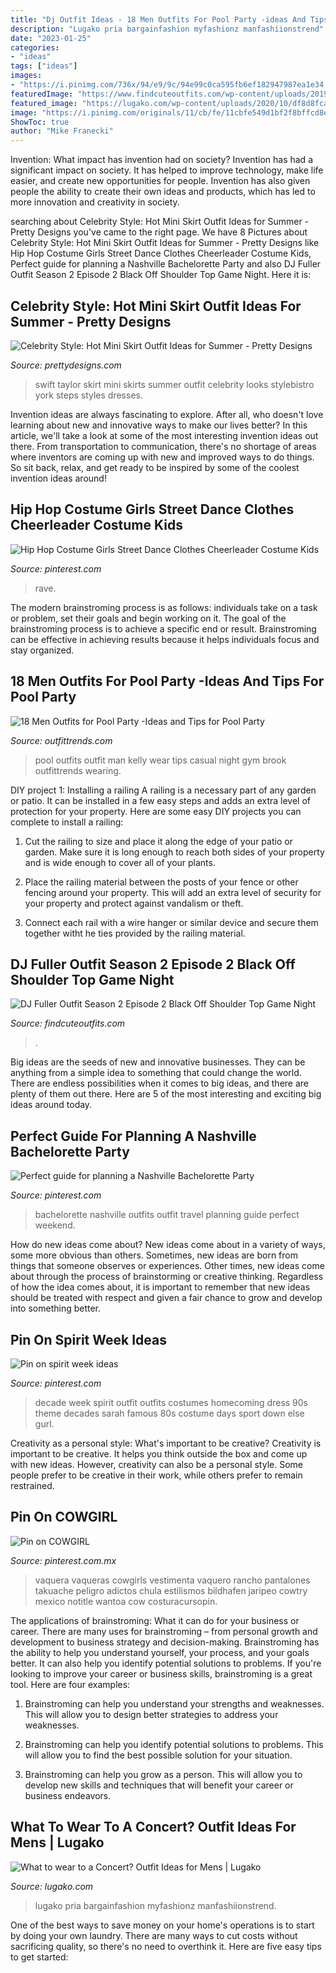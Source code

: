 ```yaml
---
title: "Dj Outfit Ideas - 18 Men Outfits For Pool Party -ideas And Tips For Pool Party"
description: "Lugako pria bargainfashion myfashionz manfashiionstrend"
date: "2023-01-25"
categories:
- "ideas"
tags: ["ideas"]
images:
- "https://i.pinimg.com/736x/94/e9/9c/94e99c0ca595fb6ef182947987ea1e34.jpg"
featuredImage: "https://www.findcuteoutfits.com/wp-content/uploads/2019/09/fuller-house-dj-season2-episode2-2.jpg"
featured_image: "https://lugako.com/wp-content/uploads/2020/10/df8d8fca4900ece334c27ca0ed3225f8.jpg"
image: "https://i.pinimg.com/originals/11/cb/fe/11cbfe549d1bf2f8bffcd8e46d4e68c5.jpg"
ShowToc: true
author: "Mike Franecki"
---
```



Invention: What impact has invention had on society?
Invention has had a significant impact on society. It has helped to improve technology, make life easier, and create new opportunities for people. Invention has also given people the ability to create their own ideas and products, which has led to more innovation and creativity in society.

	

		
searching about Celebrity Style: Hot Mini Skirt Outfit Ideas for Summer - Pretty Designs you've came to the right page. We have 8 Pictures about Celebrity Style: Hot Mini Skirt Outfit Ideas for Summer - Pretty Designs like Hip Hop Costume Girls Street Dance Clothes Cheerleader Costume Kids, Perfect guide for planning a Nashville Bachelorette Party and also DJ Fuller Outfit Season 2 Episode 2 Black Off Shoulder Top Game Night. Here it is:
		
    
## Celebrity Style: Hot Mini Skirt Outfit Ideas For Summer - Pretty Designs

<img loading=lazy src="http://www.prettydesigns.com/wp-content/uploads/2014/05/Taylor-Swifts-Black-Mini-Skirts.jpg" onerror="this.onerror=null;this.src='https://tse2.mm.bing.net/th?id=OIP.dCkm7nhmOgaZ5ItUaF7utgHaKt&amp;pid=15.1';" alt="Celebrity Style: Hot Mini Skirt Outfit Ideas for Summer - Pretty Designs">

_Source: prettydesigns.com_

>swift taylor skirt mini skirts summer outfit celebrity looks stylebistro york steps styles dresses. 

	

Invention ideas are always fascinating to explore. After all, who doesn't love learning about new and innovative ways to make our lives better? In this article, we'll take a look at some of the most interesting invention ideas out there. From transportation to communication, there's no shortage of areas where inventors are coming up with new and improved ways to do things. So sit back, relax, and get ready to be inspired by some of the coolest invention ideas around!

    
## Hip Hop Costume Girls Street Dance Clothes Cheerleader Costume Kids

<img loading=lazy src="https://i.pinimg.com/736x/a3/82/88/a38288fe6ea99202e56894485631bdd2.jpg" onerror="this.onerror=null;this.src='https://tse3.mm.bing.net/th?id=OIP.JOy-ejqAjm9VzADHKrKBBAHaHa&amp;pid=15.1';" alt="Hip Hop Costume Girls Street Dance Clothes Cheerleader Costume Kids">

_Source: pinterest.com_

>rave. 

	

The modern brainstroming process is as follows: individuals take on a task or problem, set their goals and begin working on it. The goal of the brainstroming process is to achieve a specific end or result. Brainstroming can be effective in achieving results because it helps individuals focus and stay organized.

    
## 18 Men Outfits For Pool Party -Ideas And Tips For Pool Party

<img loading=lazy src="https://www.outfittrends.com/wp-content/uploads/2015/10/article-2694924-1FA74D4B00000578-633_634x819.jpg" onerror="this.onerror=null;this.src='https://tse2.mm.bing.net/th?id=OIP.8k6bO0Lz11NsxW6-uQkxugHaJk&amp;pid=15.1';" alt="18 Men Outfits for Pool Party -Ideas and Tips for Pool Party">

_Source: outfittrends.com_

>pool outfits outfit man kelly wear tips casual night gym brook outfittrends wearing. 

	

DIY project 1: Installing a railing
A railing is a necessary part of any garden or patio. It can be installed in a few easy steps and adds an extra level of protection for your property. Here are some easy DIY projects you can complete to install a railing: 
1. Cut the railing to size and place it along the edge of your patio or garden. Make sure it is long enough to reach both sides of your property and is wide enough to cover all of your plants. 

2. Place the railing material between the posts of your fence or other fencing around your property. This will add an extra level of security for your property and protect against vandalism or theft. 

3. Connect each rail with a wire hanger or similar device and secure them together witht he ties provided by the railing material.

    
## DJ Fuller Outfit Season 2 Episode 2 Black Off Shoulder Top Game Night

<img loading=lazy src="https://www.findcuteoutfits.com/wp-content/uploads/2019/09/fuller-house-dj-season2-episode2-2.jpg" onerror="this.onerror=null;this.src='https://tse4.mm.bing.net/th?id=OIP.qo2iV-qFJHC33VhEWwrPAgHaHf&amp;pid=15.1';" alt="DJ Fuller Outfit Season 2 Episode 2 Black Off Shoulder Top Game Night">

_Source: findcuteoutfits.com_

>. 

	

Big ideas are the seeds of new and innovative businesses. They can be anything from a simple idea to something that could change the world. There are endless possibilities when it comes to big ideas, and there are plenty of them out there. Here are 5 of the most interesting and exciting big ideas around today.

    
## Perfect Guide For Planning A Nashville Bachelorette Party

<img loading=lazy src="https://i.pinimg.com/736x/94/e9/9c/94e99c0ca595fb6ef182947987ea1e34.jpg" onerror="this.onerror=null;this.src='https://tse3.mm.bing.net/th?id=OIP.MXwqx0SD_rWjwqpZZrTGIAHaLG&amp;pid=15.1';" alt="Perfect guide for planning a Nashville Bachelorette Party">

_Source: pinterest.com_

>bachelorette nashville outfits outfit travel planning guide perfect weekend. 

	

How do new ideas come about?
New ideas come about in a variety of ways, some more obvious than others. Sometimes, new ideas are born from things that someone observes or experiences. Other times, new ideas come about through the process of brainstorming or creative thinking. Regardless of how the idea comes about, it is important to remember that new ideas should be treated with respect and given a fair chance to grow and develop into something better.

    
## Pin On Spirit Week Ideas

<img loading=lazy src="https://i.pinimg.com/originals/11/cb/fe/11cbfe549d1bf2f8bffcd8e46d4e68c5.jpg" onerror="this.onerror=null;this.src='https://tse4.mm.bing.net/th?id=OIP.54B-HD6Xk0QgiWt5VgvvVgHaNI&amp;pid=15.1';" alt="Pin on spirit week ideas">

_Source: pinterest.com_

>decade week spirit outfit outfits costumes homecoming dress 90s theme decades sarah famous 80s costume days sport down else gurl. 

	

Creativity as a personal style: What's important to be creative?
Creativity is important to be creative. It helps you think outside the box and come up with new ideas. However, creativity can also be a personal style. Some people prefer to be creative in their work, while others prefer to remain restrained.

    
## Pin On COWGIRL

<img loading=lazy src="https://i.pinimg.com/736x/11/ea/7a/11ea7a5f8bf22ed7529803b23c8bdeef.jpg" onerror="this.onerror=null;this.src='https://tse4.mm.bing.net/th?id=OIP.v2lR6XPiGgSqRbjWDJEIWgHaLB&amp;pid=15.1';" alt="Pin on COWGIRL">

_Source: pinterest.com.mx_

>vaquera vaqueras cowgirls vestimenta vaquero rancho pantalones takuache peligro adictos chula estilismos bildhafen jaripeo cowtry mexico notitle wantoa cow costuracursopin. 

	

The applications of brainstroming: What it can do for your business or career.
There are many uses for brainstroming – from personal growth and development to business strategy and decision-making. Brainstroming has the ability to help you understand yourself, your process, and your goals better. It can also help you identify potential solutions to problems.
If you're looking to improve your career or business skills, brainstroming is a great tool. Here are four examples:

1) Brainstroming can help you understand your strengths and weaknesses. This will allow you to design better strategies to address your weaknesses.

2) Brainstroming can help you identify potential solutions to problems. This will allow you to find the best possible solution for your situation.

3) Brainstroming can help you grow as a person. This will allow you to develop new skills and techniques that will benefit your career or business endeavors.

    
## What To Wear To A Concert? Outfit Ideas For Mens | Lugako

<img loading=lazy src="https://lugako.com/wp-content/uploads/2020/10/df8d8fca4900ece334c27ca0ed3225f8.jpg" onerror="this.onerror=null;this.src='https://tse1.mm.bing.net/th?id=OIP.9PT-d45K0zjjxT4ows455wHaLH&amp;pid=15.1';" alt="What to wear to a Concert? Outfit Ideas for Mens | Lugako">

_Source: lugako.com_

>lugako pria bargainfashion myfashionz manfashiionstrend. 

	

One of the best ways to save money on your home's operations is to start by doing your own laundry. There are many ways to cut costs without sacrificing quality, so there's no need to overthink it. Here are five easy tips to get started:

